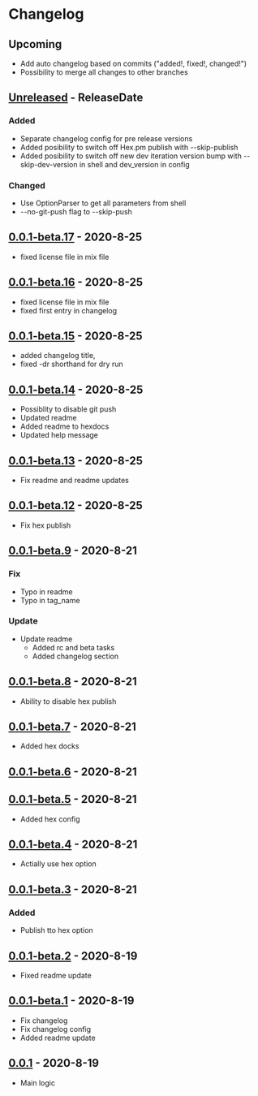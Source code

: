 # Changelog
## Upcoming
* Add auto changelog based on commits ("added!, fixed!, changed!")
* Possibility to merge all changes to other branches

<!-- next-header -->

## [Unreleased] - ReleaseDate
### Added 
* Separate changelog config for pre release versions
* Added posibility to switch off Hex.pm publish with --skip-publish
* Added posibility to switch off new dev iteration version bump with --skip-dev-version in shell and dev_version in config

### Changed
* Use OptionParser to get all parameters from shell
* --no-git-push flag to --skip-push

## [0.0.1-beta.17] - 2020-8-25
* fixed license file in mix file

## [0.0.1-beta.16] - 2020-8-25
* fixed license file in mix file
* fixed first entry in changelog

## [0.0.1-beta.15] - 2020-8-25
* added changelog title, 
* fixed -dr shorthand for dry run

## [0.0.1-beta.14] - 2020-8-25
* Possiblity to disable git push
* Updated readme
* Added readme to hexdocs
* Updated help message

## [0.0.1-beta.13] - 2020-8-25
* Fix readme and readme updates

## [0.0.1-beta.12] - 2020-8-25
* Fix hex publish

## [0.0.1-beta.9] - 2020-8-21
### Fix
- Typo in readme
- Typo in tag_name
### Update
- Update readme
  - Added rc and beta tasks
  - Added changelog section

## [0.0.1-beta.8] - 2020-8-21
- Ability to disable hex publish

## [0.0.1-beta.7] - 2020-8-21
- Added hex docks

## [0.0.1-beta.6] - 2020-8-21

## [0.0.1-beta.5] - 2020-8-21
- Added hex config

## [0.0.1-beta.4] - 2020-8-21
- Actially use hex option

## [0.0.1-beta.3] - 2020-8-21
### Added
- Publish tto hex option

## [0.0.1-beta.2] - 2020-8-19
- Fixed readme update

## [0.0.1-beta.1] - 2020-8-19
- Fix changelog
- Fix changelog config
- Added readme update

## [0.0.1] - 2020-8-19
- Main logic

<!-- next-url -->
[Unreleased]: https://github.com/bulld0zer/elixir-version-release/compare/v0.0.1-beta.17...HEAD
[0.0.1-beta.17]: https://github.com/bulld0zer/elixir-version-release/compare/v0.0.1-beta.16...v0.0.1-beta.17
[0.0.1-beta.16]: https://github.com/bulld0zer/elixir-version-release/compare/v0.0.1-beta.15...v0.0.1-beta.16
[0.0.1-beta.15]: https://github.com/bulld0zer/elixir-version-release/compare/v0.0.1-beta.14...v0.0.1-beta.15
[0.0.1-beta.14]: https://github.com/bulld0zer/elixir-version-release/compare/v0.0.1-beta.13...v0.0.1-beta.14
[0.0.1-beta.13]: https://github.com/bulld0zer/elixir-version-release/compare/v0.0.1-beta.12...v0.0.1-beta.13
[0.0.1-beta.12]: https://github.com/bulld0zer/elixir-version-release/compare/v0.0.1-beta.12...v0.0.1-beta.12
[0.0.1-beta.12]: https://github.com/bulld0zer/elixir-version-release/compare/v0.0.1-beta.12...v0.0.1-beta.12
[0.0.1-beta.12]: https://github.com/bulld0zer/elixir-version-release/compare/v0.0.1-beta.11...v0.0.1-beta.12
[0.0.1-beta.11]: https://github.com/bulld0zer/elixir-version-release/compare/v0.0.1-beta.10...v0.0.1-beta.11
[0.0.1-beta.10]: https://github.com/bulld0zer/elixir-version-release/compare/v0.0.1-beta.9...v0.0.1-beta.10
[0.0.1-beta.9]: https://github.com/bulld0zer/elixir-version-release/compare/v0.0.1-beta.8...v0.0.1-beta.9
[0.0.1-beta.8]: https://github.com/bulld0zer/elixir-version-release/compare/v0.0.1-beta.7...v0.0.1-beta.8
[0.0.1-beta.7]: https://github.com/bulld0zer/elixir-version-release/compare/v0.0.1-beta.6...v0.0.1-beta.7
[0.0.1-beta.6]: https://github.com/bulld0zer/elixir-version-release/compare/v0.0.1-beta.5...v0.0.1-beta.6
[0.0.1-beta.5]: https://github.com/bulld0zer/elixir-version-release/compare/v0.0.1-beta.4...v0.0.1-beta.5
[0.0.1-beta.4]: https://github.com/bulld0zer/elixir-version-release/compare/v0.0.1-beta.3...v0.0.1-beta.4
[0.0.1-beta.3]: https://github.com/bulld0zer/elixir-version-release/compare/v0.0.1-beta.2...v0.0.1-beta.3
[0.0.1-beta.2]: https://github.com/bulld0zer/elixir-version-release/compare/v0.0.1-beta.1...v0.0.1-beta.2
[0.0.1-beta.1]: https://github.com/bulld0zer/elixir-version-release/compare/v0.0.1-beta.1...v0.0.1-beta.1
[0.0.1]: https://github.com/bulld0zer/elixir-version-release/compare/v0.0.1...v0.0.1-beta.0